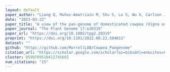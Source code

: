 ```yaml
---
layout: default
paper_author: "Liang Q, Muñoz-Amatriaín M, Shu S, Lo S, Wu X, Carlson JW, Davidson P, Goodstein DM, Phillips J, Janis NM, Lee EJ, Liang C, Morrell PL, Farmer AD, Xu P, Close TJ, Lonardi S "
date: "2023-03-22"
paper_title: "A view of the pan-genome of domesticated cowpea (Vigna unguiculata [L.] Walp.)"
paper_journal: "The Plant Genome 17:e20319"
paper_url: "https://doi.org/10.1002/tpg2.20319"
preprint: "https://doi.org/10.1101/2022.08.22.504811"
dataset: ""
github: "https://github.com/MorrellLAB/Cowpea_Pangenome"
citation_url: "https://scholar.google.com/scholar?oi=bibs&hl=en&cites=8590709510412745665"
cluster: 8590709510412745665
num_citations: "15"
---
```

